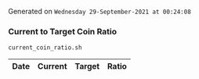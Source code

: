 Generated on `Wednesday 29-September-2021 at 00:24:08`

### Current to Target Coin Ratio
`current_coin_ratio.sh`

Date|Current|Target|Ratio
---|---|---|---
